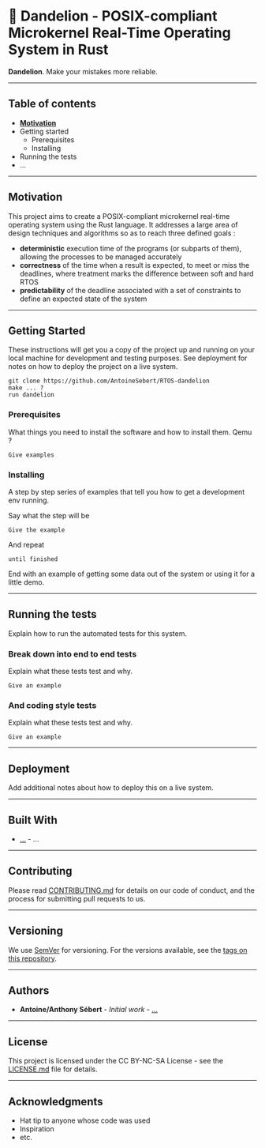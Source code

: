 # 🚀 Dandelion - POSIX-compliant Microkernel Real-Time Operating System in Rust

**Dandelion**. Make your mistakes more reliable.

------

## Table of contents
* [**Motivation**](#motivation)
* Getting started
  * Prerequisites
  * Installing
* Running the tests
* ...

------

## Motivation
This project aims to create a POSIX-compliant microkernel real-time operating system using the Rust language. It addresses a large area of design techniques and algorithms so as to reach three defined goals  :

- **deterministic** execution time of the programs (or subparts of them), allowing the processes to be managed accurately
- **correctness** of the time when a result is expected, to meet or miss the deadlines, where treatment marks the difference between soft and hard RTOS
- **predictability** of the deadline associated with a set of constraints to define an expected state of the system

------

## Getting Started

These instructions will get you a copy of the project up and running on your local machine for development and testing purposes. See deployment for notes on how to deploy the project on a live system.
```
git clone https://github.com/AntoineSebert/RTOS-dandelion
make ... ?
run dandelion
```

### Prerequisites
What things you need to install the software and how to install them. Qemu ?

```
Give examples
```

### Installing
A step by step series of examples that tell you how to get a development env running.

Say what the step will be

```
Give the example
```

And repeat

```
until finished
```

End with an example of getting some data out of the system or using it for a little demo.

------

## Running the tests
Explain how to run the automated tests for this system.

### Break down into end to end tests
Explain what these tests test and why.

```
Give an example
```

### And coding style tests
Explain what these tests test and why.

```
Give an example
```

------

## Deployment

Add additional notes about how to deploy this on a live system.

------

## Built With

* [...](http://www.example.com) - …

------

## Contributing

Please read [CONTRIBUTING.md](CONTRIBUTING.md) for details on our code of conduct, and the process for submitting pull requests to us.

------

## Versioning

We use [SemVer](http://semver.org/) for versioning. For the versions available, see the [tags on this repository](https://github.com/your/project/tags). 

------

## Authors
* **Antoine/Anthony Sébert** - *Initial work* - [...](https://github.com/AntoineSebert)

------

## License
This project is licensed under the CC BY-NC-SA License - see the [LICENSE.md](LICENSE.md) file for details.

-------

## Acknowledgments
* Hat tip to anyone whose code was used
* Inspiration
* etc.